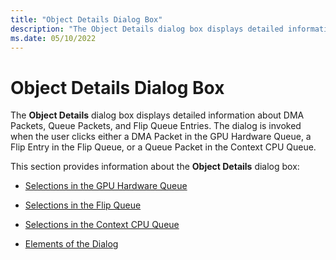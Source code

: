 ```yaml
---
title: "Object Details Dialog Box"
description: "The Object Details dialog box displays detailed information about DMA Packets, Queue Packets, and Flip Queue Entries."
ms.date: 05/10/2022
---
```


# Object Details Dialog Box  

The **Object Details** dialog box displays detailed information about DMA Packets, Queue Packets, and Flip Queue Entries. The dialog is invoked when the user clicks either a DMA Packet in the GPU Hardware Queue, a Flip Entry in the Flip Queue, or a Queue Packet in the Context CPU Queue. 

This section provides information about the **Object Details** dialog box:

- [Selections in the GPU Hardware Queue](selections-in-the-gpu-hardware-queue.md)

- [Selections in the Flip Queue](selections-in-the-flip-queue.md)

- [Selections in the Context CPU Queue](selections-in-the-context-cpu-queue.md)

- [Elements of the Dialog](elements-of-the-dialog.md)

